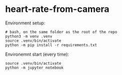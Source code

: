 # heart-rate-from-camera


Environment setup:
```
# bash, on the same folder as the root of the repo
python3 -m venv .venv
source .venv/bin/activate
python -m pip install -r requirements.txt
```

Environemnt start (every time):
```
source .venv/bin/activate
python -m jupyter notebook
```